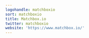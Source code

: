 ```yaml
---
logohandle: matchboxio
sort: matchboxio
title: Matchbox.io
twitter: matchboxio
website: 'https://www.matchbox.io/'
---
```

